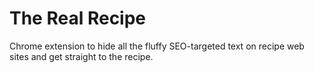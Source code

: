 # The Real Recipe
Chrome extension to hide all the fluffy SEO-targeted text on recipe web sites and get straight to the recipe.

